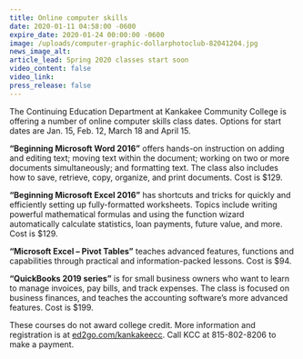```yaml
---
title: Online computer skills
date: 2020-01-11 04:58:00 -0600
expire_date: 2020-01-24 00:00:00 -0600
image: /uploads/computer-graphic-dollarphotoclub-82041204.jpg
news_image_alt:
article_lead: Spring 2020 classes start soon
video_content: false
video_link:
press_release: false
---
```


The Continuing Education Department at Kankakee Community College is offering a number of online computer skills class dates. Options for start dates are Jan. 15, Feb. 12, March 18 and April 15.

**“Beginning Microsoft Word 2016”** offers hands-on instruction on adding and editing text; moving text within the document; working on two or more documents simultaneously; and formatting text. The class also includes how to save, retrieve, copy, organize, and print documents. Cost is $129.

**“Beginning Microsoft Excel 2016”** has shortcuts and tricks for quickly and efficiently setting up fully-formatted worksheets. Topics include writing powerful mathematical formulas and using the function wizard automatically calculate statistics, loan payments, future value, and more. Cost is $129.

**“Microsoft Excel – Pivot Tables”** teaches advanced features, functions and capabilities through practical and information-packed lessons. Cost is $94.

**“QuickBooks 2019 series”** is for small business owners who want to learn to manage invoices, pay bills, and track expenses. The class is focused on business finances, and teaches the accounting software’s more advanced features. Cost is $199.

These courses do not award college credit. More information and registration is at [ed2go.com/kankakeecc](http://ed2go.com/kankakeecc). Call KCC at 815-802-8206 to make a payment.<br>&nbsp;